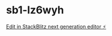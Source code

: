 # sb1-lz6wyh

[Edit in StackBlitz next generation editor ⚡️](https://stackblitz.com/~/github.com/smenaria2/sb1-lz6wyh)